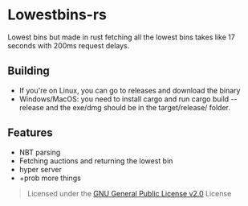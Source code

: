 # Lowestbins-rs

Lowest bins but made in rust fetching all the lowest bins takes like 17 seconds with 200ms request delays.

## Building

- If you're on Linux, you can go to releases and download the binary
- Windows/MacOS: you need to install cargo and run cargo build --release and the exe/dmg should be in the target/release/ folder.

## Features

- NBT parsing
- Fetching auctions and returning the lowest bin
- hyper server
- \+prob more things

> Licensed under the [GNU General Public License v2.0](./LICENSE) License
